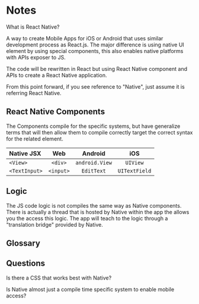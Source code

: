 # Notes

What is React Native? 

A way to create Mobile Apps for iOS or Android that uses similar development process as React.js. The major difference is using native UI element by using special components, this also enables native platforms with APIs exposer to JS.

The code will be rewritten in React but using React Native component and APIs to create a React Native application.

From this point forward, if you see reference to "Native", just assume it is referring React Native.

## React Native Components

The Components compile for the specific systems, but have generalize terms that will then allow them to compile correctly target the correct syntax for the related element. 

| Native JSX   | Web         | Android        | iOS          |
| :---         |    :----:   |    :----:      |    :----:    |
| `<View>`     | `<div>`     | `android.View` |  `UIView`    |
| `<TextInput>`| `<input>`   |  `EditText`    | `UITextField`|

## Logic

The JS code logic is not compiles the same way as Native components. There is actually a thread that is hosted by Native within the app the allows you the access this logic. The app will teach to the logic through a "translation bridge" provided by Native.

## Glossary

## Questions

Is there a CSS that works best with Native?

Is Native almost just a compile time specific system to enable mobile access?